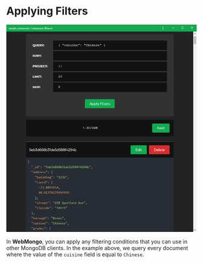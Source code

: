 # Applying Filters

![Filters](./images/applying-filters.png)

In **WebMongo**, you can apply any filtering conditions that you can use in
other MongoDB clients. In the example above, we query every document where the
value of the `cuisine` field is equal to `Chinese`.
